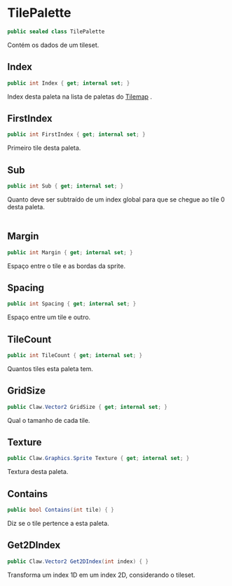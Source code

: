 # TilePalette
```csharp
public sealed class TilePalette
```
Contém os dados de um tileset.<br />
## Index
```csharp
public int Index { get; internal set; } 
```
Index desta paleta na lista de paletas do [Tilemap](/Claw/Maps/Tilemap.md#Tilemap) .<br />
## FirstIndex
```csharp
public int FirstIndex { get; internal set; } 
```
Primeiro tile desta paleta.<br />
## Sub
```csharp
public int Sub { get; internal set; } 
```
Quanto deve ser subtraído de um index global para que se chegue ao tile 0 desta paleta.<br />
<br />
## Margin
```csharp
public int Margin { get; internal set; } 
```
Espaço entre o tile e as bordas da sprite.<br />
## Spacing
```csharp
public int Spacing { get; internal set; } 
```
Espaço entre um tile e outro.<br />
## TileCount
```csharp
public int TileCount { get; internal set; } 
```
Quantos tiles esta paleta tem.<br />
## GridSize
```csharp
public Claw.Vector2 GridSize { get; internal set; } 
```
Qual o tamanho de cada tile.<br />
## Texture
```csharp
public Claw.Graphics.Sprite Texture { get; internal set; } 
```
Textura desta paleta.<br />
## Contains
```csharp
public bool Contains(int tile) { }
```
Diz se o tile pertence a esta paleta.<br />
## Get2DIndex
```csharp
public Claw.Vector2 Get2DIndex(int index) { }
```
Transforma um index 1D em um index 2D, considerando o tileset.<br />
